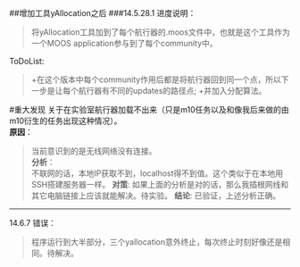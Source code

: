 ##增加工具yAllocation之后
###14.5.28.1
进度说明：
>将yAllocation工具加到了每个航行器的.moos文件中，也就是这个工具作为一个MOOS application参与到了每个community中。    

ToDoList:
>+在这个版本中每个community作用后都是将航行器回到同一个点，所以下一步是让每个航行器有不同的updates的路径点;
+并加入分配算法。

#重大发现
关于在实验室航行器加载不出来（只是m10任务以及和像我后来做的由m10衍生的任务出现这种情况）。   
**原因**：
>当前意识到的是无线网络没有连接。    
**分析**：    
>不联网的话，本地IP获取不到，localhost得不到值。这个类似于在本地用SSH搭建服务器一样。
**对策**:
>如果上面的分析是对的话，那么我插根网线和其它电脑链接上应该就能解决。待实验。
**结论**:
>已验证，上述分析正确。

***
14.6.7
错误：
>程序运行到大半部分，三个yallocation意外终止，每次终止时刻好像还是相同。待解决。
